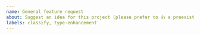 ```yaml
---
name: General feature request
about: Suggest an idea for this project (please prefer to 👍 a preexisting issue over creating a new one)
labels: classify, type-enhancement
---
```


<!-- Please search existing issues to avoid creating duplicates. It's also better to 👍 a preexisting issue than create a new issue. -->
